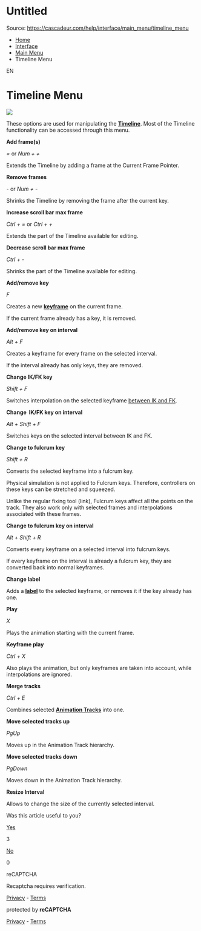 # Untitled

Source: https://cascadeur.com/help/interface/main_menu/timeline_menu

- [Home](https://cascadeur.com/help)
- [Interface](https://cascadeur.com/help/interface)
- [Main Menu](https://cascadeur.com/help/interface/main_menu)
- Timeline Menu

EN

# Timeline Menu

![](https://cascadeur.com/images/category/2025/04/28/4e2e740f1cf0ce01777790c3a590c35c.png)

These options are used for manipulating the [**Timeline**](https://cascadeur.com/help/timeline). Most of the Timeline functionality can be accessed through this menu.

**Add frame(s)**

_=_ or _Num + +_

Extends the Timeline by adding a frame at the Current Frame Pointer.

**Remove frames**

_-_ or _Num + -_

Shrinks the Timeline by removing the frame after the current key.

**Increase scroll bar max frame**

_Ctrl + =_ or _Ctrl + +_

Extends the part of the Timeline available for editing.

**Decrease scroll bar max frame**

_Ctrl + -_

Shrinks the part of the Timeline available for editing.

**Add/remove key**

_F_

Creates a new [**keyframe**](https://cascadeur.com/help/keyframes) on the current frame.

If the current frame already has a key, it is removed.

**Add/remove key on interval**

_Alt + F_

Creates a keyframe for every frame on the selected interval.

If the interval already has only keys, they are removed.

**Change IK/FK key**

_Shift + F_

Switches interpolation on the selected keyframe [between IK and FK](https://cascadeur.com/help/interpolation#ik_and_fk_interpolation).

**Change  IK/FK key on interval**

_Alt + Shift + F_

Switches keys on the selected interval between IK and FK.

**Change to fulcrum key**

_Shift + R_

Converts the selected keyframe into a fulcrum key.

Physical simulation is not applied to Fulcrum keys. Therefore, controllers on these keys can be stretched and squeezed.

Unlike the regular fixing tool (link), Fulcrum keys affect all the points on the track. They also work only with selected frames and interpolations associated with these frames.

**Change to fulcrum key on interval**

_Alt + Shift + R_

Converts every keyframe on a selected interval into fulcrum keys.

If every keyframe on the interval is already a fulcrum key, they are converted back into normal keyframes.

**Change label**

Adds a [**label**](https://cascadeur.com/help/keyframes#keyframe_lable) to the selected keyframe, or removes it if the key already has one.

**Play**

_X_

Plays the animation starting with the current frame.

**Keyframe play**

_Ctrl + X_

Also plays the animation, but only keyframes are taken into account, while interpolations are ignored.

**Merge tracks**

_Ctrl + E_

Combines selected [**Animation Tracks**](https://cascadeur.com/help/animation_tracks) into one.

**Move selected tracks up**

_PgUp_

Moves up in the Animation Track hierarchy.

**Move selected tracks down**

_PgDown_

Moves down in the Animation Track hierarchy.

**Resize Interval**

Allows to change the size of the currently selected interval.

Was this article useful to you?

[Yes](https://cascadeur.com/help/rest/add-mark "Yes")

3

[No](https://cascadeur.com/help/rest/add-mark "No")

0

reCAPTCHA

Recaptcha requires verification.

[Privacy](https://www.google.com/intl/en/policies/privacy/) \- [Terms](https://www.google.com/intl/en/policies/terms/)

protected by **reCAPTCHA**

[Privacy](https://www.google.com/intl/en/policies/privacy/) \- [Terms](https://www.google.com/intl/en/policies/terms/)